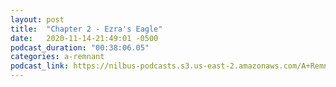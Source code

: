 ```yaml
---
layout: post
title:  "Chapter 2 - Ezra's Eagle"
date:   2020-11-14-21:49:01 -0500
podcast_duration: "00:38:06.05"
categories: a-remnant
podcast_link: https://nilbus-podcasts.s3.us-east-2.amazonaws.com/A+Remnant+Shall+Return/02+-+Chapter+Two+-+Ezra's+Eagle.mp3
---
```


